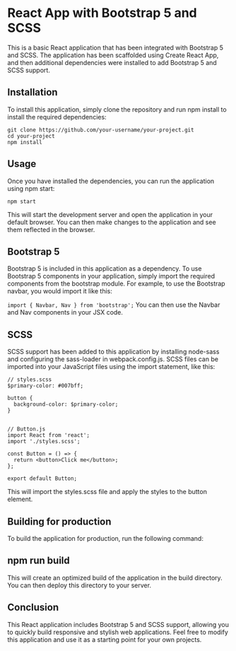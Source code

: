 # React App with Bootstrap 5 and SCSS
This is a basic React application that has been integrated with Bootstrap 5 and SCSS. The application has been scaffolded using Create React App, and then additional dependencies were installed to add Bootstrap 5 and SCSS support.

## Installation
To install this application, simply clone the repository and run npm install to install the required dependencies:

```
git clone https://github.com/your-username/your-project.git
cd your-project
npm install
```

## Usage
Once you have installed the dependencies, you can run the application using npm start:

```npm start```

This will start the development server and open the application in your default browser. You can then make changes to the application and see them reflected in the browser.

## Bootstrap 5
Bootstrap 5 is included in this application as a dependency. To use Bootstrap 5 components in your application, simply import the required components from the bootstrap module. For example, to use the Bootstrap navbar, you would import it like this:

```import { Navbar, Nav } from 'bootstrap';```
You can then use the Navbar and Nav components in your JSX code.

## SCSS
SCSS support has been added to this application by installing node-sass and configuring the sass-loader in webpack.config.js. SCSS files can be imported into your JavaScript files using the import statement, like this:

```
// styles.scss
$primary-color: #007bff;

button {
  background-color: $primary-color;
}


// Button.js
import React from 'react';
import './styles.scss';

const Button = () => {
  return <button>Click me</button>;
};

export default Button;
```

This will import the styles.scss file and apply the styles to the button element.

## Building for production
To build the application for production, run the following command:

## npm run build
This will create an optimized build of the application in the build directory. You can then deploy this directory to your server.

## Conclusion
This React application includes Bootstrap 5 and SCSS support, allowing you to quickly build responsive and stylish web applications. Feel free to modify this application and use it as a starting point for your own projects.
